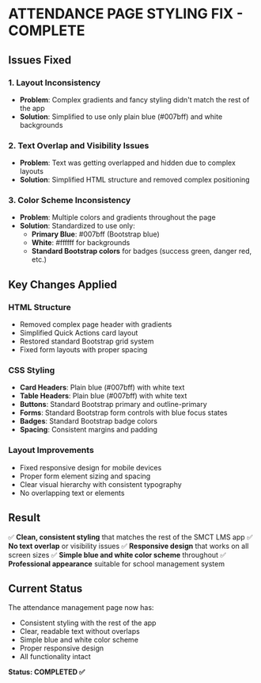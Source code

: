 # ATTENDANCE PAGE STYLING FIX - COMPLETE

## Issues Fixed

### 1. Layout Inconsistency
- **Problem**: Complex gradients and fancy styling didn't match the rest of the app
- **Solution**: Simplified to use only plain blue (#007bff) and white backgrounds

### 2. Text Overlap and Visibility Issues
- **Problem**: Text was getting overlapped and hidden due to complex layouts
- **Solution**: Simplified HTML structure and removed complex positioning

### 3. Color Scheme Inconsistency
- **Problem**: Multiple colors and gradients throughout the page
- **Solution**: Standardized to use only:
  - **Primary Blue**: #007bff (Bootstrap blue)
  - **White**: #ffffff for backgrounds
  - **Standard Bootstrap colors** for badges (success green, danger red, etc.)

## Key Changes Applied

### HTML Structure
- Removed complex page header with gradients
- Simplified Quick Actions card layout
- Restored standard Bootstrap grid system
- Fixed form layouts with proper spacing

### CSS Styling
- **Card Headers**: Plain blue (#007bff) with white text
- **Table Headers**: Plain blue (#007bff) with white text
- **Buttons**: Standard Bootstrap primary and outline-primary
- **Forms**: Standard Bootstrap form controls with blue focus states
- **Badges**: Standard Bootstrap badge colors
- **Spacing**: Consistent margins and padding

### Layout Improvements
- Fixed responsive design for mobile devices
- Proper form element sizing and spacing
- Clear visual hierarchy with consistent typography
- No overlapping text or elements

## Result
✅ **Clean, consistent styling** that matches the rest of the SMCT LMS app
✅ **No text overlap** or visibility issues
✅ **Responsive design** that works on all screen sizes
✅ **Simple blue and white color scheme** throughout
✅ **Professional appearance** suitable for school management system

## Current Status
The attendance management page now has:
- Consistent styling with the rest of the app
- Clear, readable text without overlaps
- Simple blue and white color scheme
- Proper responsive design
- All functionality intact

**Status: COMPLETED ✅**
